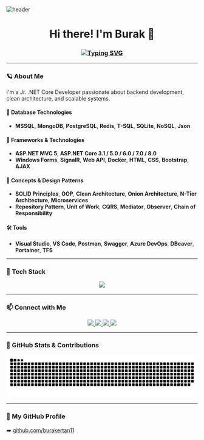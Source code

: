 ![header](https://capsule-render.vercel.app/api?type=waving&color=auto&section=header)

<h1 align="center">Hi there! I'm Burak 👋</h1>

<h3 align="center">
  <a href="https://git.io/typing-svg">
    <img src="https://readme-typing-svg.demolab.com?font=Montserrat&size=30&center=true&color=0d7dee&width=1200&lines=Jr+.NET+Core+Developer" alt="Typing SVG" />
  </a>
</h3>

---

### 🪐 About Me

I'm a Jr. .NET Core Developer passionate about backend development, clean architecture, and scalable systems.

#### 💾 Database Technologies
- **MSSQL**, **MongoDB**, **PostgreSQL**, **Redis**, **T-SQL**, **SQLite**, **NoSQL**, **Json**

#### 🧩 Frameworks & Technologies
- **ASP.NET MVC 5**, **ASP.NET Core 3.1 / 5.0 / 6.0 / 7.0 / 8.0**
- **Windows Forms**, **SignalR**, **Web API**, **Docker**, **HTML**, **CSS**, **Bootstrap**, **AJAX**

#### 📐 Concepts & Design Patterns
- **SOLID Principles**, **OOP**, **Clean Architecture**, **Onion Architecture**, **N-Tier Architecture**, **Microservices**
- **Repository Pattern**, **Unit of Work**, **CQRS**, **Mediator**, **Observer**, **Chain of Responsibility**

#### 🛠️ Tools
- **Visual Studio**, **VS Code**, **Postman**, **Swagger**, **Azure DevOps**, **DBeaver**, **Portainer**, **TFS**

---

### 🚀 Tech Stack

<p align="center">
  <a href="https://skillicons.dev">
    <img src="https://skillicons.dev/icons?i=dotnet,cs,visualstudio,html,css,bootstrap,jquery,mysql,postgres,mongodb,redis,sqlite,docker,azure,postman&theme=light" />
  </a>
</p>

---

### 📫 Connect with Me

<p align="center">
  <a href="https://www.facebook.com/burakkertn">
    <img height="50" src="https://cdn.jsdelivr.net/gh/devicons/devicon/icons/facebook/facebook-original.svg" />
  </a>
  <a href="https://www.linkedin.com/in/burakertan">
    <img height="50" src="https://cdn.jsdelivr.net/gh/devicons/devicon/icons/linkedin/linkedin-original.svg" />
  </a>
  <a href="https://twitter.com/burakkertn">
    <img height="50" src="https://cdn.jsdelivr.net/gh/devicons/devicon/icons/twitter/twitter-original.svg" />
  </a>
  <a href="https://burakertan.com.tr/">
    <img height="50" src="https://cdn.jsdelivr.net/gh/devicons/devicon/icons/chrome/chrome-original.svg" />
  </a>
</p>

---

### 🧭 GitHub Stats & Contributions

<picture>
  <source media="(prefers-color-scheme: dark)" srcset="https://raw.githubusercontent.com/platane/snk/output/github-contribution-grid-snake-dark.svg" />
  <source media="(prefers-color-scheme: light)" srcset="https://raw.githubusercontent.com/platane/snk/output/github-contribution-grid-snake.svg" />
  <img alt="GitHub Contribution Snake" src="https://raw.githubusercontent.com/platane/snk/output/github-contribution-grid-snake.svg" />
</picture>

---

### 🔗 My GitHub Profile

➡️ [github.com/burakertan11](https://github.com/burakertan11)
